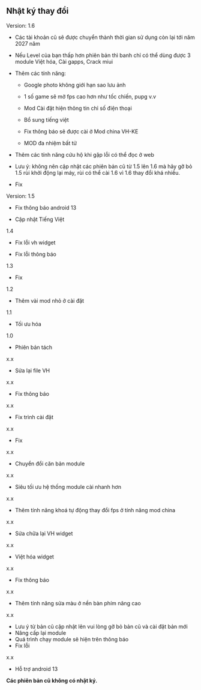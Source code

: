 **Nhật ký thay đổi**
----

Version: 1.6

- Các tài khoản cũ sẽ được chuyển thành thời gian sử dụng còn lại tới năm 2027 năm

- Nếu Level của bạn thấp hơn phiên bản thì banh chỉ có thể dùng được 3 module Việt hóa, Cài gapps, Crack miui

- Thêm các tính năng:

   + Google photo không giới hạn sao lưu ảnh

   + 1 số game sẽ mở fps cao hơn như tốc chiến, pupg v.v

   + Mod Cài đặt hiện thông tin chỉ số điện thoại

   + Bổ sung tiếng việt

   + Fix thông báo sẽ được cài ở Mod china VH-KE

   + MOD đa nhiệm bất tử

- Thêm các tính năng cứu hộ khi gặp lỗi có thể đọc ở web

- Lưu ý: không nên cập nhật các phiên bản cũ từ 1.5 lên 1.6 mà hãy gỡ bỏ 1.5 rùi khởi động lại máy, rùi có thể cài 1.6 vì 1.6 thay đổi khá nhiều.

- Fix

Version: 1.5

- Fix thông báo android 13

- Cập nhật Tiếng Việt

1.4

- Fix lỗi vh widget

- Fix lỗi thông báo

1.3

- Fix

1.2

- Thêm vài mod nhỏ ở cài đặt 

1.1

- Tối ưu hóa 

1.0

- Phiên bản tách

x.x

+ Sửa lại file VH

x.x

+ Fix thông báo

x.x

- Fix trình cài đặt 

x.x

- Fix

x.x

+ Chuyển đổi căn bản module

x.x

+ Siêu tối ưu hệ thống module cài nhanh hơn 

x.x

+ Thêm tính năng khoá tự động thay đổi fps ở tính năng mod china

x.x

+ Sửa chữa lại VH widget

x.x

+ Việt hóa widget

x.x

+ Fix thông báo

x.x

+ Thêm tính năng sửa màu ở nền bàn phím nâng cao 

x.x

+ Lưu ý từ bản cũ cập nhật lên vui lòng gỡ bỏ bản cũ và cài đặt bản mới 
+ Nâng cấp lại module
+ Quá trình chạy module sẽ hiện trên thông báo 
+ Fix lỗi

x.x

+ Hỗ trợ android 13

**Các phiên bản cũ không có nhật ký.**
